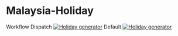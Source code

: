 # Malaysia-Holiday
Workflow Dispatch
[![Holiday generator](https://github.com/carlmaxx97/Malaysia-Holiday/actions/workflows/holiday_generator.yml/badge.svg?branch=main&event=workflow_dispatch)](https://github.com/carlmaxx97/Malaysia-Holiday/actions/workflows/holiday_generator.yml)
Default
[![Holiday generator](https://github.com/carlmaxx97/Malaysia-Holiday/actions/workflows/holiday_generator.yml/badge.svg)](https://github.com/carlmaxx97/Malaysia-Holiday/actions/workflows/holiday_generator.yml)
